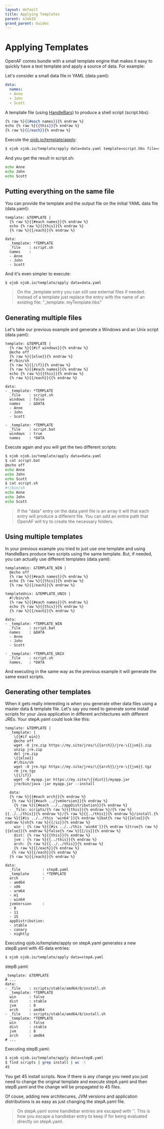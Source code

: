 ```yaml
---
layout: default
title: Applying Templates
parent: oJobIO
grand_parent: Guides
---
```


# Applying Templates

OpenAF comes bundle with a small template engine that makes it easy to quickly have a text template and apply a source of data. For example:

Let's consider a small data file in YAML (data.yaml):

````yaml
data:
  names:
  - Anne
  - John
  - Scott
````

A template file (using [HandleBars](https://handlebarsjs.com/guide/)) to produce a shell script (script.hbs):

````handlebars
{% raw %}{{#each names}}{% endraw %}
echo {% raw %}{{this}}{% endraw %}
{% raw %}{{/each}}{% endraw %}
````

Execute the [ojob.io/template/apply](https://ojob.io/template/apply.md):

````bash
$ ojob ojob.io/template/apply data=data.yaml template=script.hbs file=script.sh
````

And you get the result in script.sh:

````bash
echo Anne
echo John
echo Scott 
````

## Putting everything on the same file

You can provide the template and the output file on the initial YAML data file (data.yaml):

````
template: &TEMPLATE |
  {% raw %}{{#each names}}{% endraw %}
  echo {% raw %}{{this}}{% endraw %}
  {% raw %}{{/each}}{% endraw %}

data:
  _template: *TEMPLATE
  _file    : script.sh
  names    :
  - Anne
  - John
  - Scott
````

And it's even simpler to execute:

````bash
$ ojob ojob.io/template/apply data=data.yaml
````

> On the _template entry you can still use external files if needed. Instead of a template just replace the entry with the name of an existing file: "_template: myTemplate.hbs"

## Generating multiple files

Let's take our previous example and generate a Windows and an Unix script (data.yaml):

````
template: &TEMPLATE |
  {% raw %}{{#if windows}}{% endraw %}
  @echo off
  {% raw %}{{else}}{% endraw %}
  #!/bin/sh
  {% raw %}{{/if}}{% endraw %}
  {% raw %}{{#each names}}{% endraw %}
  echo {% raw %}{{this}}{% endraw %}
  {% raw %}{{/each}}{{% endraw %}

data:
- _template: *TEMPLATE
  _file    : script.sh
  windows  : false
  names    : &DATA
  - Anne
  - John
  - Scott
  
- _template: *TEMPLATE
  _file    : script.bat
  windows  : true
  names    : *DATA
````

Execute again and you will get the two different scripts:

````bash
$ ojob ojob.io/template/apply data=data.yaml
$ cat script.bat
@echo off
echo Anne
echo John
echo Scott
$ cat script.sh
#!/bin/sh
echo Anne
echo John
echo Scott
````

> If the "data" entry on the data.yaml file is an array it will that each entry will produce a different file. You can add an entire path that OpenAF will try to create the necessary folders.

## Using multiple templates

In your previous example you tried to just use one template and using HandleBars produce two scripts using the same template. But, if needed, you can actually use different templates (data.yaml):

````
templateWin: &TEMPLATE_WIN |
  @echo off
  {% raw %}{{#each names}}{% endraw %}
  echo {% raw %}{{this}}{% endraw %}
  {% raw %}{{/each}}{% endraw %}

templateUnix: &TEMPLATE_UNIX |
  #!/bin/sh
  {% raw %}{{#each names}}{% endraw %}
  echo {% raw %}{{this}}{% endraw %}
  {% raw %}{{/each}}{% endraw %}

data:
- _template: *TEMPLATE_WIN
  _file    : script.bat
  names    : &DATA
  - Anne
  - John
  - Scott

- _template: *TEMPLATE_UNIX
  _file    : script.sh
  names.   : *DATA
````

And executing in the same way as the previous example it will generate the same exact scripts.

## Generating other templates

When it gets really interesting is when you generate other data files using a master data & template file. Let's say you need to generate some install scripts for your Java application in different architectures with different JREs. Your stepA.yaml could look like this:

````
template: &TEMPLATE |
  _template: |
    \{{#if win}}
    @echo off
    wget -O jre.zip https://my.site/jres/\{{arch}}/jre-\{{jvm}}.zip
    unzip jre.zip
    del jre.zip
    \{{else}}
    #!/bin/sh
    wget -O jre.tgz https://my.site/jres/\{{arch}}/jre-\{{jvm}}.tgz
    rm jre.tgz
    \{{/if}}
    wget -O myapp.jar https://my.site/\{{dist}}/myapp.jar
    jre/bin/java -jar myapp.jar --install

  data:
  {% raw %}{{#each arch}}{% endraw %}
   {% raw %}{{#each ../jvmVersion}}{% endraw %}
    {% raw %}{{#each ../../appDistribution}}{% endraw %}
  - _file: scripts/{% raw %}{{this}}{% endraw %}/{% raw %}{{../../this}}{% endraw %}/{% raw %}{{../this}}{% endraw %}/install.{% raw %}{{#is ../../this 'win64'}}{% endraw %}bat{% raw %}{{else}}{% endraw %}sh{% raw %}{{/is}}{% endraw %}
    win : {% raw %}{{#is ../../this 'win64'}}{% endraw %}true{% raw %}{{else}}{% endraw %}false{% raw %}{{/is}}{% endraw %}
    dist: {% raw %}{{this}}{% endraw %}
    jvm : {% raw %}{{../this}}{% endraw %}
    arch: {% raw %}{{../../this}}{% endraw %}
    {% raw %}{{/each}}{% endraw %}
   {% raw %}{{/each}}{% endraw %}
  {% raw %}{{/each}}{% endraw %}

data:
  _file          : stepB.yaml
  _template      : *TEMPLATE
  arch           :
  - amd64
  - x86
  - arm64
  - m1
  - win64
  jvmVersion     :
  - 8
  - 11
  - 15
  appDistribution:
  - stable
  - canary
  - nightly
````

Executing ojob.io/template/apply on stepA.yaml generates a new stepB.yaml with 45 data entries:

````bash
$ ojob ojob.io/template/apply data=stepA.yaml
````

stepB.yaml:

````
_template: &TEMPLATE
# ...
data: 
- _file    : scripts/stable/amd64/8/install.sh
  _template: *TEMPLATE
  win      : false
  dist     : stable
  jvm      : 8
  arch     : amd64
- _file    : scripts/stable/amd64/8/install.sh
  _template: *TEMPLATE
  win      : false
  dist     : stable
  jvm      : 8
  arch     : amd64
# ...
````

Executing stepB.yaml:

````bash
$ ojob ojob.io/template/apply data=stepB.yaml
$ find scripts | grep install | wc -l
45
````

You get 45 install scripts. Now if there is any change you need you just need to change the original template and execute stepA.yaml and then stepB.yaml and the change will be propagated to 45 files. 

Of couse, adding new architecures, JVM versions and application distributions is as easy as just changing the stepA.yaml file.

> On stepA.yaml some handlebar entries are escaped with '\'. This is how you escape a handlebar entry to keep if for being evaluated directly on stepA.yaml.
